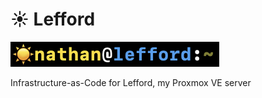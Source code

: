 # ☀️ Lefford

![☀️ nathan@lefford:~](./images/prompt.png)

Infrastructure-as-Code for Lefford, my Proxmox VE server
